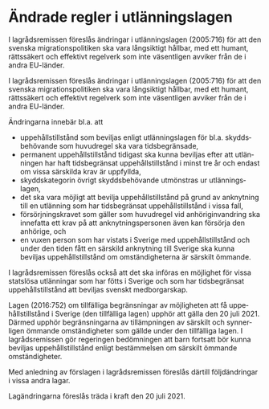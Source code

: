 # Ändrade regler i utlänningslagen

I lagrådsremissen före­slås ändringar i utlännings­lagen (2005:716) för att den svenska migra­tions­politiken ska vara lång­siktigt hållbar, med ett humant, rätts­säkert och effektivt regel­verk som inte väsent­ligen avviker från de i andra EU-länder.

I lagrådsremissen före­slås ändringar i utlännings­lagen (2005:716) för att den svenska migra­tions­politiken ska vara lång­siktigt hållbar, med ett humant, rätts­säkert och effektivt regel­verk som inte väsent­ligen avviker från de i andra EU-länder.

Ändringarna innebär bl.a. att

* uppehålls­tillstånd som beviljas enligt utlännings­lagen för bl.a. skydds­behövande som huvud­regel ska vara tids­begrän­sade,
* permanent uppe­hålls­tillstånd tidigast ska kunna beviljas efter att utlän­ningen har haft tids­begrän­sat uppe­hålls­tillstånd i minst tre år och endast om vissa sär­skilda krav är upp­fyllda,
* skydds­kate­gorin övrigt skydds­behövande utmönst­ras ur utlännings­lagen,
* det ska vara möjligt att bevilja uppe­hålls­tillstånd på grund av anknyt­ning till en utlänning som har tids­begränsat uppe­hålls­tillstånd i vissa fall,
* försörj­nings­kravet som gäller som huvud­regel vid anhörig­invand­ring ska inne­fatta ett krav på att anknyt­nings­personen även kan försörja den anhörige, och
* en vuxen person som har vistats i Sverige med uppe­hålls­tillstånd och under den tiden fått en särskild anknyt­ning till Sverige ska kunna beviljas uppe­hålls­tillstånd om omstän­dig­heterna är särskilt ömmande.

I lagråds­remissen före­slås också att det ska införas en möjlig­het för vissa stats­lösa utlän­ningar som har fötts i Sverige och som har tids­begrän­sat uppe­hålls­till­stånd att bevil­jas svenskt med­borgar­skap.

Lagen (2016:752) om tillfälliga begräns­ningar av möjlig­heten att få uppe­hålls­till­stånd i Sverige (den tillfälliga lagen) upphör att gälla den 20 juli 2021. Därmed upphör begräns­ningarna av tillämp­ningen av särskilt och synner­ligen ömmande omstän­dig­heter som gällde under den till­fälliga lagen. I lagråds­remissen gör regeringen bedöm­ningen att barn fortsatt bör kunna bevil­jas uppe­hålls­tillstånd enligt bestäm­melsen om särskilt ömmande omstän­dig­heter.

Med anled­ning av förslagen i lagråds­remissen före­slås därtill följd­ändringar i vissa andra lagar.

Lagändringarna föreslås träda i kraft den 20 juli 2021.
